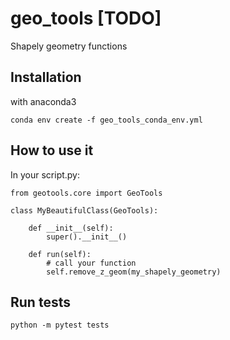 # geo_tools [TODO]

Shapely geometry functions


## Installation

with anaconda3
```
conda env create -f geo_tools_conda_env.yml
```

## How to use it

In your script.py:

```
from geotools.core import GeoTools

class MyBeautifulClass(GeoTools):

    def __init__(self):
        super().__init__()
    
    def run(self):
        # call your function
        self.remove_z_geom(my_shapely_geometry)

```

## Run tests
```
python -m pytest tests
```
